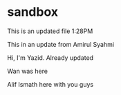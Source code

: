# sandbox

This is an updated file 1:28PM

This in an update from Amirul Syahmi

Hi, I'm Yazid. Already updated

Wan was here

Alif Ismath here with you guys
